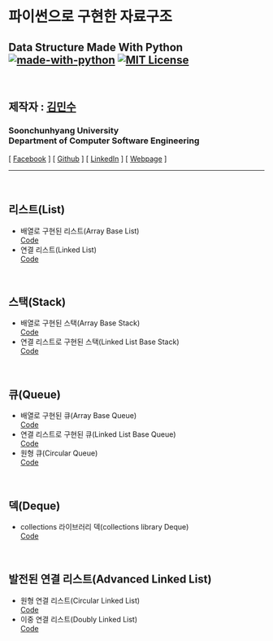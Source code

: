 파이썬으로 구현한 자료구조
================================
Data Structure Made With Python<br/>
[![made-with-python](https://img.shields.io/badge/Made%20with-Python-1f425f.svg)](https://www.python.org/)
[![MIT License](https://img.shields.io/badge/license-MIT-blue.svg)](https://opensource.org/licenses/MIT)
---------------------------------

<br/>

## 제작자 : [김민수](https://github.com/alstn2468)
### Soonchunhyang University<br/>Department of Computer Software Engineering
[ [Facebook](https://www.facebook.com/profile.php?id=100003769223078) ]
[ [Github](https://github.com/alstn2468) ]
[ [LinkedIn](https://www.linkedin.com/in/minsu-kim-336289160/) ]
[ [Webpage](https://kimminsu.ml) ]<br/>
- - -

<br/>

## 리스트(List)
- 배열로 구현된 리스트(Array Base List)<br/>
[Code](https://github.com/alstn2468/Python_Data_Structure/blob/master/List/ArrayBaseList.py)
- 연결 리스트(Linked List)<br/>
[Code](https://github.com/alstn2468/Python_Data_Structure/blob/master/List/LinkedList.py)

<br/>

## 스택(Stack)
- 배열로 구현된 스택(Array Base Stack)<br/>
[Code](https://github.com/alstn2468/Python_Data_Structure/blob/master/Stack/ArrayBaseStack.py)
- 연결 리스트로 구현된 스택(Linked List Base Stack)<br/>
[Code](https://github.com/alstn2468/Python_Data_Structure/blob/master/Stack/LinkedListBaseStack.py)

<br/>

## 큐(Queue)
- 배열로 구현된 큐(Array Base Queue)<br/>
[Code](https://github.com/alstn2468/Python_Data_Structure/blob/master/Queue/ArrayBaseQueue.py)
- 연결 리스트로 구현된 큐(Linked List Base Queue)<br/>
[Code](https://github.com/alstn2468/Python_Data_Structure/blob/master/Queue/LinkedListBaseQueue.py)
- 원형 큐(Circular Queue)<br/>
[Code](https://github.com/alstn2468/Python_Data_Structure/blob/master/Queue/CircularQueue.py)

<br/>

## 덱(Deque)
- collections 라이브러리 덱(collections library Deque)<br/>
[Code](https://github.com/alstn2468/Python_Data_Structure/blob/master/Deque/Deque.py)

<br/>

## 발전된 연결 리스트(Advanced Linked List)
- 원형 연결 리스트(Circular Linked List)<br/>
[Code](https://github.com/alstn2468/Python_Data_Structure/blob/master/AdvancedLinkedList/CircularLinkedList.py)
- 이중 연결 리스트(Doubly Linked List)<br/>
[Code](https://github.com/alstn2468/Python_Data_Structure/blob/master/AdvancedLinkedList/DoublyLinkedList.py)
